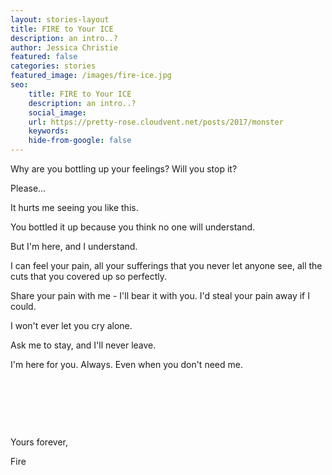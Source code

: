 ```yaml
---
layout: stories-layout
title: FIRE to Your ICE
description: an intro..?
author: Jessica Christie
featured: false
categories: stories
featured_image: /images/fire-ice.jpg
seo:
    title: FIRE to Your ICE
    description: an intro..?
    social_image:
    url: https://pretty-rose.cloudvent.net/posts/2017/monster
    keywords:
    hide-from-google: false
---
```

Why are you bottling up your feelings? Will you stop it?

Please...

It hurts me seeing you like this.

You bottled it up because you think no one will understand.

But I'm here, and I understand.

I can feel your pain, all your sufferings that you never let anyone see, all the cuts that you covered up so perfectly.

Share your pain with me - I'll bear it with you. I'd steal your pain away if I could.

I won't ever let you cry alone.

Ask me to stay, and I'll never leave.

I'm here for you. Always. Even when you don't need me.

&nbsp;

&nbsp;

&nbsp;

Yours forever,

Fire

&nbsp;

&nbsp;

&nbsp;